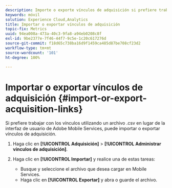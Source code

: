 ```yaml
---
description: Importe o exporte vínculos de adquisición si prefiere trabajar con los vínculos mediante el uso de un archivo .csv en lugar de utilizar la interfaz de usuario de Adobe Mobile Services.
keywords: móvil
solution: Experience Cloud,Analytics
title: Importar o exportar vínculos de adquisición
topic-fix: Metrics
uuid: 94ea008a-473a-40c3-9fa8-a94eb0208c8f
exl-id: 9be2377e-7f46-44f7-9c5e-1c20c617276d
source-git-commit: f18d65c738ba16d9f1459ca485d87be708cf23d2
workflow-type: tm+mt
source-wordcount: '101'
ht-degree: 100%

---
```


# Importar o exportar vínculos de adquisición {#import-or-export-acquisition-links}

Si prefiere trabajar con los vínculos utilizando un archivo .csv en lugar de la interfaz de usuario de Adobe Mobile Services, puede importar o exportar vínculos de adquisición.

1. Haga clic en **[!UICONTROL Adquisición]** > **[!UICONTROL Administrar vínculos de adquisición]**.
1. Haga clic en **[!UICONTROL Importar]** y realice una de estas tareas:

   * Busque y seleccione el archivo que desea cargar en Mobile Services.
   * Haga clic en **[!UICONTROL Exportar]** y abra o guarde el archivo.
